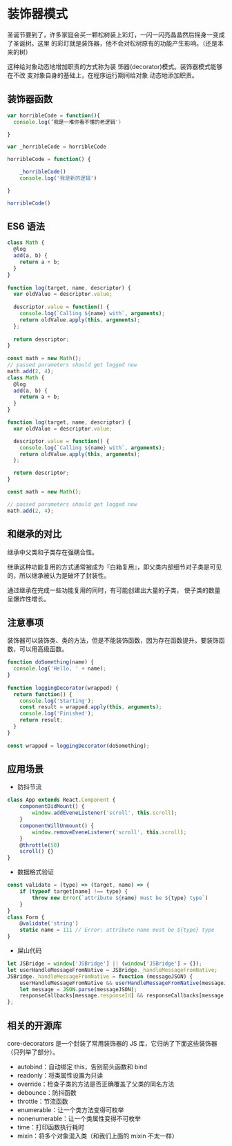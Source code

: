 # 装饰器模式

圣诞节要到了，许多家庭会买一颗松树装上彩灯，一闪一闪亮晶晶然后摇身一变成了圣诞树。这里 的彩灯就是装饰器，他不会对松树原有的功能产生影响。（还是本来的树）

这种给对象动态地增加职责的方式称为装 饰器(decorator)模式。装饰器模式能够在不改 变对象自身的基础上，在程序运行期间给对象 动态地添加职责。

## 装饰器函数

```js
var horribleCode = function(){
  console.log(’我是一堆你看不懂的老逻辑')

}

var _horribleCode = horribleCode

horribleCode = function() {

    _horribleCode()
    console.log('我是新的逻辑')

}

horribleCode()
```

## ES6 语法

```js
class Math {
  @log
  add(a, b) {
    return a + b;
  }
}
 
function log(target, name, descriptor) {
  var oldValue = descriptor.value;
 
  descriptor.value = function() {
    console.log(`Calling ${name} with`, arguments);
    return oldValue.apply(this, arguments);
  };
 
  return descriptor;
}
 
const math = new Math();
// passed parameters should get logged now
math.add(2, 4);
class Math {
  @log
  add(a, b) {
    return a + b;
  }
}

function log(target, name, descriptor) {
  var oldValue = descriptor.value;

  descriptor.value = function() {
    console.log(`Calling ${name} with`, arguments);
    return oldValue.apply(this, arguments);
  };

  return descriptor;
}

const math = new Math();

// passed parameters should get logged now
math.add(2, 4);

```


## 和继承的对比

继承中父类和子类存在强耦合性。

继承这种功能复用的方式通常被成为『白箱复用』，即父类内部细节对子类是可见的，所以继承被认为是破坏了封装性。

通过继承在完成一些功能复用的同时，有可能创建出大量的子类， 使子类的数量呈爆炸性增长。

## 注意事项

装饰器可以装饰类、类的方法，但是不能装饰函数，因为存在函数提升。要装饰函数，可以用高级函数。

```js
function doSomething(name) {
  console.log('Hello, ' + name);
}
 
function loggingDecorator(wrapped) {
  return function() {
    console.log('Starting');
    const result = wrapped.apply(this, arguments);
    console.log('Finished');
    return result;
  }
}
 
const wrapped = loggingDecorator(doSomething);
```

## 应用场景

- 防抖节流

```js
class App extends React.Component {
    componentDidMount() {
        window.addEveneListener('scroll', this.scroll);
    }
    componentWillUnmount() {
        window.removeEveneListener('scroll', this.scroll);
    }
    @throttle(50)
    scroll() {}
}
```

- 数据格式验证

```js
const validate = (type) => (target, name) => {
    if (typeof target[name] !== type) {
        throw new Error(`attribute ${name} must be ${type} type`)
    }
}
class Form {
    @validate('string')
    static name = 111 // Error: attribute name must be ${type} type
}
```
- 屎山代码
```js
let JSBridge = window['JSBridge'] || (window['JSBridge'] = {});
let userHandleMessageFromNative = JSBridge._handleMessageFromNative;
JSBridge._handleMessageFromNative = function (messageJSON) {
    userHandleMessageFromNative && userHandleMessageFromNative(messageJSON);
    let message = JSON.parse(messageJSON);
    responseCallbacks[message.responseId] && responseCallbacks[message.responseId](message.responseData);
};
```


## 相关的开源库

core-decorators 是一个封装了常用装饰器的 JS 库，它归纳了下面这些装饰器（只列举了部分）。

- autobind：自动绑定 this，告别箭头函数和 bind
- readonly：将类属性设置为只读
- override：检查子类的方法是否正确覆盖了父类的同名方法
- debounce：防抖函数
- throttle：节流函数
- enumerable：让一个类方法变得可枚举
- nonenumerable：让一个类属性变得不可枚举
- time：打印函数执行耗时
- mixin：将多个对象混入类（和我们上面的 mixin 不太一样）